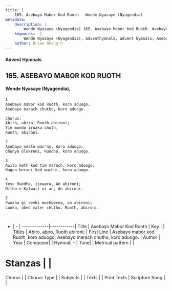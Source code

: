 ```yaml
---
title: |
    165. Asebayo Mabor Kod Ruoth - Wende Nyasaye (Nyagendia)
metadata:
    description: |
        Wende Nyasaye (Nyagendia) 165. Asebayo Mabor Kod Ruoth. Asebayo mabor kod Ruoth, koro aduogo;  Asebayo marach chutho, koro aduogo.  Chorus: Abiro, abiro, Ruoth abironi;  Yie mondo iruaka chuth,  Ruoth, abironi.  
    keywords:  |
        Wende Nyasaye (Nyagendia), adventhymnals, advent hymnals, Asebayo Mabor Kod Ruoth, Asebayo mabor kod Ruoth, koro aduogo;  Asebayo marach chutho, koro aduogo.. Abiro, abiro, Ruoth abironi; 
    author: Brian Onang'o
---
```


#### Advent Hymnals
## 165. ASEBAYO MABOR KOD RUOTH
####  Wende Nyasaye (Nyagendia),

```txt
1
Asebayo mabor kod Ruoth, koro aduogo; 
Asebayo marach chutho, koro aduogo.

Chorus:
Abiro, abiro, Ruoth abironi; 
Yie mondo iruaka chuth, 
Ruoth, abironi.

2
Asebayo ndalo man'ny, Koro aduogo; 
Chunya olokreni, Ruodha, koro aduogo.

3
Awito keth kod tim marach, koro aduogo; 
Nagen herani kod wachni, koro aduogo.

4
Yesu Ruodha, isewara, An abironi; 
Nitho e Kalwari ni an, An abironi.

5
Pwodha gi rembi mochwerna, an abironi; 
Luoka, abed maler chutho, Ruoth, abironi.




```

- |   -  |
-------------|------------|
Title | Asebayo Mabor Kod Ruoth |
Key |  |
Titles | Abiro, abiro, Ruoth abironi;  |
First Line | Asebayo mabor kod Ruoth, koro aduogo;  Asebayo marach chutho, koro aduogo. |
Author | 
Year | 
Composer| |
Hymnal|  - |
Tune|  |
Metrical pattern | |
# Stanzas |  |
Chorus |  |
Chorus Type |  |
Subjects | |
Texts |  |
Print Texts | 
Scripture Song |  |
    
